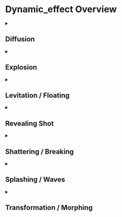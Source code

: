 # Dynamic_effect Overview

<details>
<summary><h2>Diffusion</h2></summary>


<h3>🔵 Label Name:</h3>
<code>diffusion</code>


<h3>📖 Definition:</h3>
Does the video feature a noticable diffusion effect, where particles, fluids, or other materials spread and disperse over time?

<details>
<summary><h4> Question (Definition)</h4></summary>

</details>

<details>
<summary><h4> Alternative Question</h4></summary>

- Does the shot depict a gradual dispersal of particles or substances?

- Is there a noticable effect where smoke, fog, or ink spreads out?

- Does the scene feature a diffusion effect, such as mist or dust spreading?

- Is the lighting or material in the video softly dispersing over time?

- Does the video contain an effect where substances dissolve or blend into the surroundings?

- Is there a moment where a liquid, gas, or light visibly diffuses in the scene?

- Does the video showcase a natural or artistic diffusion effect?

- Are there elements gradually spreading or fading in the composition?

</details>

<details>
<summary><h4> Prompt (Definition)</h4></summary>

- The video features a noticable diffusion effect, where particles, fluids, or other materials spread and disperse over time.

</details>

<details>
<summary><h4> Alternative Prompt</h4></summary>

- A shot where mist, fog, or light diffuses softly over time.

- A video highlighting the gradual dispersion of particles or light.

- A sequence showcasing diffusion effects in motion.

- A shot where materials such as smoke or ink spread naturally.

- A video where light or color gradually disperses through the frame.

- A setting where elements dissolve or fade into their surroundings.

- A shot where a diffusion effect creates a soft, blended look.

- A scene emphasizing the gradual spread or blending of materials.

</details>

<h4>🟢 Positive:</h4>
<code>self.lighting_setup.diffusion is True</code>

<h4>🔴 Negative:</h4>
<code>self.lighting_setup.diffusion is False</code>

</details>

<details>
<summary><h2>Explosion</h2></summary>


<h3>🔵 Label Name:</h3>
<code>explosion</code>


<h3>📖 Definition:</h3>
Does the video show explosions with sudden bursts of flames, matter, and outward force?

<details>
<summary><h4> Question (Definition)</h4></summary>

</details>

<details>
<summary><h4> Alternative Question</h4></summary>

- Does the shot depict a sudden, forceful explosion?

- Is there an intense burst of particles or fragments in the scene?

- Does the video contain an explosion effect with flying debris?

- Are there strong shockwaves or bursts of energy visible?

- Is there a visual blast that spreads matter rapidly?

- Does the video show destruction caused by an explosion?

- Are there rapid outward forces creating a high-energy scene?

- Does the scene depict a fireball or detonative effect?

</details>

<details>
<summary><h4> Prompt (Definition)</h4></summary>

- The video shows explosions with sudden bursts of flames, matter, and outward force.

</details>

<details>
<summary><h4> Alternative Prompt</h4></summary>

- A video where an explosion violently propels matter outward.

- A shot with a forceful blast causing fragmentation.

- A sequence featuring a high-energy detonation.

- A shot where an object or structure explodes.

- A video showcasing the powerful visual effect of an explosion.

- A setting where sudden outward bursts dominate the scene.

- A video highlighting a large-scale explosion effect.

- A shot that visually captures the intensity of an explosive force.

</details>

<h4>🟢 Positive:</h4>
<code>self.lighting_setup.explosion is True</code>

<h4>🔴 Negative:</h4>
<code>self.lighting_setup.explosion is False</code>

</details>

<details>
<summary><h2>Levitation / Floating</h2></summary>


<h3>🔵 Label Name:</h3>
<code>levitation_floating</code>


<h3>📖 Definition:</h3>
Does the video show objects or characters floating or levitating as if unaffected by gravity?

<details>
<summary><h4> Question (Definition)</h4></summary>

</details>

<details>
<summary><h4> Alternative Question</h4></summary>

- Does the shot depict a subject hovering in mid-air without visible support?

- Is there an object or character appearing to float weightlessly?

- Does the scene feature elements that seem suspended in the air unnaturally?

- Are there people or objects levitating as if gravity is not affecting them?

- Does the video contain an anti-gravity effect?

- Is there a supernatural or sci-fi floating effect in the scene?

- Does the video present subjects that appear weightless and drifting?

- Are there objects or characters visibly levitating without wings, propulsion, or natural flight ability?

</details>

<details>
<summary><h4> Prompt (Definition)</h4></summary>

- The video shows objects or characters floating or levitating as if unaffected by gravity.

</details>

<details>
<summary><h4> Alternative Prompt</h4></summary>

- A shot where a subject hovers or floats in mid-air weightlessly.

- A video featuring levitation effects that create the illusion of zero gravity.

- A sequence depicting characters or objects floating as if no gravitational force is acting on them.

- A shot where something remains suspended in the air without visible support.

- A video showcasing an anti-gravity or supernatural floating effect.

- A setting where objects appear to drift or hover as if weightless.

- A shot where a subject appears to float without any clear means of staying aloft.

- A scene emphasizing levitation or floating as a key visual effect.

</details>

<h4>🟢 Positive:</h4>
<code>self.lighting_setup.levitation_floating is True</code>

<h4>🔴 Negative:</h4>
<code>self.lighting_setup.levitation_floating is False</code>

</details>

<details>
<summary><h2>Revealing Shot</h2></summary>


<h3>🔵 Label Name:</h3>
<code>revealing_shot</code>


<h3>📖 Definition:</h3>
Does the video feature a revealing shot that uncovers a new scene or subject?

<details>
<summary><h4> Question (Definition)</h4></summary>

</details>

<details>
<summary><h4> Alternative Question</h4></summary>

- Does the shot progressively reveal the subject or scene?

- Is there a camera movement that gradually exposes more of the environment?

- Does the video feature a dynamic reveal of a subject or setting?

- Is there a transition where the camera unveils previously hidden elements?

- Does the scene open up visually through camera movement?

- Is the subject revealed slowly rather than being fully visible at once?

- Does the video use a tracking or sweeping motion to reveal something?

- Is there a cinematic reveal effect achieved through camera movement?

</details>

<details>
<summary><h4> Prompt (Definition)</h4></summary>

- The video features a revealing shot that uncovers a new scene or subject.

</details>

<details>
<summary><h4> Alternative Prompt</h4></summary>

- A shot where the camera movement progressively reveals the scene.

- A video where the subject is gradually uncovered through movement.

- A sequence that unveils hidden parts of the setting dynamically.

- A shot where the camera’s motion slowly reveals new visual elements.

- A video using a tracking or panning effect to reveal the subject.

- A setting where objects or people emerge into view through framing.

- A shot where the environment becomes clearer through camera movement.

- A scene dynamically revealing more as the camera moves.

</details>

<h4>🟢 Positive:</h4>
<code>self.lighting_setup.revealing_shot is True</code>

<h4>🔴 Negative:</h4>
<code>self.lighting_setup.revealing_shot is False</code>

</details>

<details>
<summary><h2>Shattering / Breaking</h2></summary>


<h3>🔵 Label Name:</h3>
<code>shattering_breaking</code>


<h3>📖 Definition:</h3>
Does the video show objects breaking, shattering, or fragmenting into smaller pieces?

<details>
<summary><h4> Question (Definition)</h4></summary>

</details>

<details>
<summary><h4> Alternative Question</h4></summary>

- Does the shot depict an object cracking, splintering, or shattering?

- Is there a visible moment where an object breaks into fragments?

- Does the video contain scenes of glass, ceramics, or other materials breaking?

- Are there objects visibly breaking apart in the scene?

- Does the video include destruction where things split, crack, or explode into pieces?

- Is there a moment where something collapses or falls apart dramatically?

- Does the scene showcase a dramatic breaking or shattering effect?

- Are materials like glass, ice, or stone visibly fragmenting?

</details>

<details>
<summary><h4> Prompt (Definition)</h4></summary>

- The video shows objects breaking, shattering, or fragmenting into smaller pieces.

</details>

<details>
<summary><h4> Alternative Prompt</h4></summary>

- A shot where an object cracks, splinters, or breaks apart.

- A video featuring a visible shattering or breaking effect.

- A sequence where an object disintegrates or fractures into pieces.

- A shot depicting destruction, with things visibly breaking apart.

- A video showing materials like glass or ceramics smashing into fragments.

- A setting where objects are seen shattering or splitting into pieces.

- A scene emphasizing the breaking or collapsing of solid objects.

- A video highlighting the destruction of an object through cracking or impact.

</details>

<h4>🟢 Positive:</h4>
<code>self.lighting_setup.shattering_breaking is True</code>

<h4>🔴 Negative:</h4>
<code>self.lighting_setup.shattering_breaking is False</code>

</details>

<details>
<summary><h2>Splashing / Waves</h2></summary>


<h3>🔵 Label Name:</h3>
<code>splashing_waves</code>


<h3>📖 Definition:</h3>
Does the video feature noticeable splashing or wave-like motion?

<details>
<summary><h4> Question (Definition)</h4></summary>

</details>

<details>
<summary><h4> Alternative Question</h4></summary>

- Does the shot contain waves or splashes in water or other liquids?

- Is there a visible effect of liquid movement creating waves or ripples?

- Does the scene prominently feature dynamic water motion?

- Are there noticeable splashes or waves forming in the shot?

- Does the video showcase a moment where water or another liquid is disturbed?

- Is there a strong visual emphasis on liquid motion, such as crashing waves?

- Does the scene contain a liquid that moves dynamically through splashing or flowing?

- Are there waves, ripples, or bursts of liquid movement in the video?

</details>

<details>
<summary><h4> Prompt (Definition)</h4></summary>

- The video features noticeable splashing or wave-like motion.

</details>

<details>
<summary><h4> Alternative Prompt</h4></summary>

- A shot depicting water or liquid splashing dynamically.

- A video showcasing waves or rippling motion in a liquid medium.

- A sequence highlighting the movement of water through waves or splashes.

- A shot featuring water disturbances creating splashing effects.

- A video emphasizing the visual impact of liquid motion.

- A setting where waves or liquid splashes are a key part of the scene.

- A shot where water is seen crashing, flowing, or creating ripples.

- A video that captures the natural or dramatic movement of liquid.

</details>

<h4>🟢 Positive:</h4>
<code>self.lighting_setup.splashing_waves is True</code>

<h4>🔴 Negative:</h4>
<code>self.lighting_setup.splashing_waves is False</code>

</details>

<details>
<summary><h2>Transformation / Morphing</h2></summary>


<h3>🔵 Label Name:</h3>
<code>transformation_morphing</code>


<h3>📖 Definition:</h3>
Does the video feature a transformation or morphing effect where one object changes into another?

<details>
<summary><h4> Question (Definition)</h4></summary>

</details>

<details>
<summary><h4> Alternative Question</h4></summary>

- Does the scene depict an object or shape transitioning into something else?

- Is there a seamless morphing effect where one form changes into another?

- Does the shot contain a visual effect where elements transform?

- Is there a gradual change of one object into a different form?

- Does the video showcase an animated or CGI morphing transition?

- Are there special effects where a subject alters its shape or appearance?

- Does the video present fluid shape-shifting visuals?

- Is there a gradual or seamless transformation effect in the scene?

</details>

<details>
<summary><h4> Prompt (Definition)</h4></summary>

- The video features a transformation or morphing effect where one object changes into another.

</details>

<details>
<summary><h4> Alternative Prompt</h4></summary>

- A video containing a seamless morphing effect.

- A shot where an object transitions into another.

- A sequence featuring fluid transformations between shapes or forms.

- A shot where a visual effect alters the structure of a subject.

- A video where elements seamlessly shift between different states.

- A setting showcasing gradual and animated transformations.

- A video depicting CGI or animated morphing effects.

- A shot where one form transitions into another in a visually smooth way.

</details>

<h4>🟢 Positive:</h4>
<code>self.lighting_setup.transformation_morphing is True</code>

<h4>🔴 Negative:</h4>
<code>self.lighting_setup.transformation_morphing is False</code>

</details>
